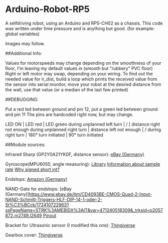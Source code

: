 # Arduino-Robot-RP5
A selfdriving robot, using an Arduino and RP5-CH02 as a chassis.
This code was written under time pressure and is anything but good. (for example: global variables)

Images may follow.


##Additional Info:

  Values for motorspeeds may change depending on the smoothness of your floor, I'm leaving my default values in (smooth but "rubbery" PVC floor)
  Right or left motor may swap, depending on your wiring.
    To find out the needed value for ir_dist, build a loop which prints the received value from the sensor into serial monitor, move your robot at the desired distance from the wall, use that value (or a median of the last few printed)

 ##DEBUGGING:

  Put a red led between ground and pin 12, put a green led between ground and pin 11
  The pins are hardcoded right now, but may change.
  
  LED ON | LED red | LED green
  during unplanned left turn | / | distance right not enough
  during unplanned right turn | distance left not enough | /
  during right turn | 180° turn initiated | 90° turn initiated
  

 ##Module sources:

  Infrared Sharp (GP2Y0A21YK0F, distance sensor):
  [eBay (Germany)](https://www.ebay.de/itm/Sharp-IR-Sensor-GP2Y0A21YK0F-Distanzsensor-Kabel-Arduino-Infrarot-Raspberry-Pi/253638031006)
  

  Gyroscope(MPU6050, angle measuring):
  [Library](https://github.com/tockn/MPU6050_tockn)
  [Information about sample rate](https://www.researchgate.net/post/Who_have_used_the_Arduino_and_mpu6050_Can_you_tell_me_how_to_set_the_sample_rate_for_mpu6050)
  [Why signed short int?](https://www.luis.uni-hannover.de/fileadmin/kurse/material/CKurs/list_Operatoren.pdf)

  Endstops:
  [Amazon (Germany)](https://www.amazon.de/gp/product/B0744HCY6G)

  NAND-Gate for endstops:
  [eBay (Germany)]https://www.ebay.de/itm/CD4093BE-CMOS-Quad-2-Input-NAND-Schmitt-Triggers-HLF-DIP-14-1-oder-2-St%C3%BCck/172410722963?ssPageName=STRK%3AMEBIDX%3AIT&var=471240518309&_trksid=p2057872.m2749.l2649
  [Pinout](https://www.petervis.com/GCSE_Design_and_Technology_Electronic_Products/nand-gate-timers/nand-gate-timer-delay-on/cd4093b-pinout.gif)

  Bracket for Ultrasonic sensor (I modified this one):
  [Thingiverse](https://www.thingiverse.com/thing:189585)

  Gearbox cover:
  [Thingiverse](https://www.thingiverse.com/thing:2985540)
